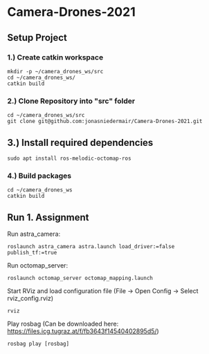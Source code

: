 # Camera-Drones-2021

## Setup Project

### 1.) Create catkin workspace
```
mkdir -p ~/camera_drones_ws/src   
cd ~/camera_drones_ws/
catkin build
```

### 2.) Clone Repository into "src" folder
```
cd ~/camera_drones_ws/src
git clone git@github.com:jonasniedermair/Camera-Drones-2021.git
```

## 3.) Install required dependencies
```
sudo apt install ros-melodic-octomap-ros
```

### 4.) Build packages
```
cd ~/camera_drones_ws
catkin build
```

## Run 1. Assignment
Run astra_camera:
```
roslaunch astra_camera astra.launch load_driver:=false publish_tf:=true
```

Run octomap_server:
```
roslaunch octomap_server octomap_mapping.launch
```

Start RViz and load configuration file (File -> Open Config -> Select rviz_config.rviz)
```
rviz
```

Play rosbag (Can be downloaded here: https://files.icg.tugraz.at/f/fb3643f14540402895d5/)
```
rosbag play [rosbag]
```


